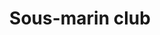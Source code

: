 ---
title: "Sous-marin club"
description: 'Rempli de bacon et de poulet, garni de mayonnaise'
price_s: "9"
price_l: "11"
price_lg: ""
weight: "5"
hidden: true
---